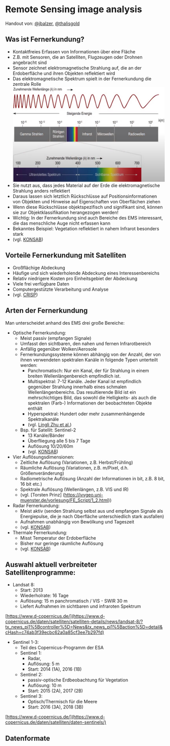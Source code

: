 # Remote Sensing image analysis 

Handout von: [@jbalzer](https://github.com/jbalzer12), [@thalisgold](https://github.com/thalisgold)

## Was ist Fernerkundung?
* Kontaktfreies Erfassen von Informationen über eine Fläche
* Z.B. mit Sensoren, die an Satelliten, Flugzeugen oder Drohnen angebracht sind
* Sensor zeichnet elektromagnetische Strahlung auf, die an der Erdoberfläche und ihren Objekten reflektiert wird
* Das elektromagnetische Spektrum spielt in der Fernerkundung die zentrale Rolle
![EMS](img/EMS.jpg)
* Sie nutzt aus, dass jedes Material auf der Erde die elektromagnetische Strahlung anders reflektiert
* Daraus lassen sich letztlich Rückschlüsse auf Positionsinformationen von Objekten und Hinweise auf Eigenschaften von Oberflächen ziehen
* Wenn diese Rückschlüsse objektspezifisch und signifikant sind, können sie zur Objektklassifikation herangezogen werden!
* Wichtig: In der Fernerkundung sind auch Bereiche des EMS interessant, die das menschliche Auge nicht erfassen kann
* Bekanntes Beispiel: Vegetation reflektiert in nahem Infrarot besonders stark 
* (vgl. [KONSAB](https://www.youtube.com/watch?v=U9fF3KsQOMc&ab_channel=FernerkundungLernen))

## Vorteile Fernerkundung mit Satelliten

  * Großflächige Abdeckung
  * Häufige und sich wiederholende Abdeckung eines Interessenbereichs
  * Relativ niedrigere Kosten pro Einheitsgebiet der Abdeckung
  * Viele frei verfügbare Daten
  * Computergestützte Verarbeitung und Analyse
  * (vgl. [CRISP](https://crisp.nus.edu.sg/~research/tutorial/spacebrn.htm))

## Arten der Fernerkundung 

Man unterscheidet anhand des EMS drei große Bereiche:

* Optische Fernerkundung:
  * Meist passiv (empfangen Signale)
  * Umfasst den sichtbaren, den nahen und fernen Infrarotbereich
  *	Anfällig gegenüber Wolken/Aerosole
  *	Fernerkundungssysteme können abhängig von der Anzahl, der von ihnen verwendeten spektralen Kanäle in folgende Typen unterteilt werden:
    * Panchromatisch: Nur ein Kanal, der für Strahlung in einem breiten Wellenlängenbereich empfindlich ist.
    * Multispektral: 7-12 Kanäle. Jeder Kanal ist empfindlich gegenüber Strahlung innerhalb eines schmalen Wellenlängenbereichs. Das resultierende Bild ist ein mehrschichtiges Bild, das sowohl die Helligkeits- als auch die spektralen (Farb-) Informationen der beobachteten Objekte enthält
    * Hyperspektral: Hundert oder mehr zusammenhängende Spektralkanäle
    * (vgl. [Lingli Zhu et al.](https://www.intechopen.com/chapters/57384))
  * Bsp. für Satellit: Sentinel-2
    * 13 Kanäle/Bänder
    * Überfliegung alle 5 bis 7 Tage
    *	Auflösung 10/20/60m
    *	(vgl. [KONSAB](https://www.youtube.com/watch?v=U9fF3KsQOMc&ab_channel=FernerkundungLernen))
* Vier Auflösungsdimensionen:
  * Zeitliche Auflösung (Variationen, z.B. Herbst/Frühling)
  * Räumliche Auflösung (Variationen, z.B. m/Pixel, d.h. Größenveränderung)
  * Radiometrische Auflösung (Anzahl der Informationen in bit, z.B. 8 bit, 16 bit etc.)
  *	Spektrale Auflösung (Wellenlängen, z.B. VIS und IR)
  *	(vgl. [Torsten Prinz] (https://ivvgeo.uni-muenster.de/vorlesung/FE_Script/1_2.html))
*	Radar Fernerkundung:
    *	Meist aktiv (senden Strahlung selbst aus und empfangen Signale als Energiepulse, die je nach Oberfläche unterschiedlich stark ausfallen)
    *	Aufnahmen unabhängig von Bewölkung und Tageszeit
    *	(vgl. [KONSAB](https://www.youtube.com/watch?v=U9fF3KsQOMc&ab_channel=FernerkundungLernen))
*	Thermale Fernerkundung:
    *	Misst Temperatur der Erdoberfläche
    *	Bisher nur geringe räumliche Auflösung
    *	(vgl. [KONSAB](https://www.youtube.com/watch?v=U9fF3KsQOMc&ab_channel=FernerkundungLernen))


## Auswahl aktuell verbreiteter Satellitenprogramme: 

* Landsat 8:
  * Start: 2013
  * Wiederholrate: 16 Tage
  * Auflösung: 15 m panchromatisch / VIS - SWIR 30 m
  * Liefert Aufnahmen im sichtbaren und infraroten Spektrum
  
[https://www.d-copernicus.de/](https://www.d-copernicus.de/daten/satelliten/satelliten-details/news/landsat-8/?tx_news_pi1%5Bcontroller%5D=News&tx_news_pi1%5Baction%5D=detail&cHash=c74ab3f39ecbc62a0a85cf3ee7b297fd) 

* Sentinel 1-3:
  * Teil des Copernicus-Programm der ESA
  * Sentinel 1:
    * Radar, 
    * Auflösung: 5 m
    * Start: 2014 (1A), 2016 (1B)
  * Sentinel 2:
    * passiv-optische Erdbeobachtung für Vegetation
    * Auflösung: 10 m
    * Start: 2015 (2A), 2017 (2B)
  * Sentinel 3:
    * Optisch/Thermisch für die Meere
    * Start: 2016 (3A), 2018 (3B)
  
[https://www.d-copernicus.de/](https://www.d-copernicus.de/daten/satelliten/daten-sentinels/)


## Datenformate

